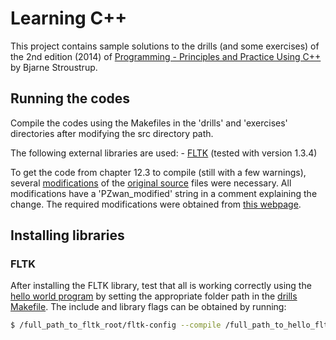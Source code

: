 # Learning C++

This project contains sample solutions to the drills (and some exercises) of the 2nd edition (2014) of [Programming - Principles and Practice Using C++](http://www.stroustrup.com/programming.html) by Bjarne Stroustrup.

## Running the codes

Compile the codes using the Makefiles in the 'drills' and 'exercises' directories after modifying the src directory path.

The following external libraries are used:
	- [FLTK](http://www.fltk.org/) (tested with version 1.3.4)

To get the code from chapter 12.3 to compile (still with a few warnings), several [modifications](include/graphics) of the [original source](http://stroustrup.com/Programming/PPP2code/) files were necessary. All modifications have a 'PZwan_modified' string in a comment explaining the change. The required modifications were obtained from [this webpage](https://watashigaseigida.blogspot.ca/2016/06/getting-stroustrups-fltk-code-to-work.html).



## Installing libraries

### FLTK

After installing the FLTK library, test that all is working correctly using the [hello world program](drills/ch12/hello_fltk/hello_fltk.cpp) by setting the appropriate folder path in the [drills Makefile](drills/Makefile).
The include and library flags can be obtained by running:
```sh
$ /full_path_to_fltk_root/fltk-config --compile /full_path_to_hello_fltk/hello_fltk.cpp
```

